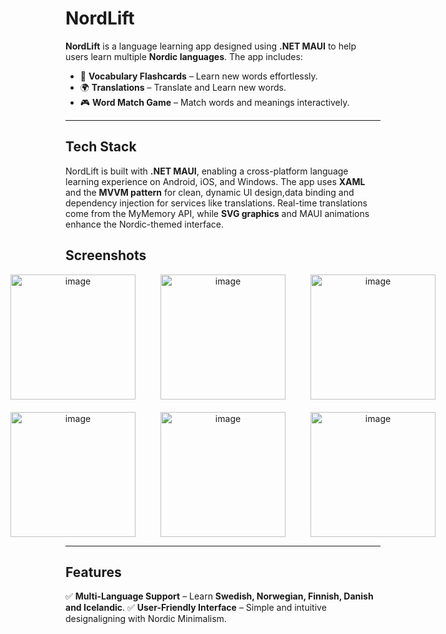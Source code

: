 # NordLift

**NordLift** is a language learning app designed using **.NET MAUI** to help users learn multiple **Nordic languages**. The app includes:

- 📖 **Vocabulary Flashcards** – Learn new words effortlessly.
- 🌍 **Translations** – Translate and Learn new words.
- 🎮 **Word Match Game** – Match words and meanings interactively.

---
## Tech Stack

NordLift is built with **.NET MAUI**, enabling a cross-platform language learning experience on Android, iOS, and Windows. The app uses **XAML** and the **MVVM pattern** for clean, dynamic UI design,data binding and dependency injection for services like translations. Real-time translations come from the MyMemory API, while **SVG graphics** and MAUI animations enhance the Nordic-themed interface.

## Screenshots

<div align="center" style="display: flex; justify-content: center; gap: 40px;">
  <img width="200" alt="image" src="https://github.com/user-attachments/assets/8df50b26-2fed-4814-ba48-d1148f2261d0" />
  <img width="200" alt="image" src="https://github.com/user-attachments/assets/e762c2a1-da12-4062-854d-1baae90a2336" />
  <img width="200" alt="image" src="https://github.com/user-attachments/assets/4c0c63ea-80ae-477b-9975-05ea1129b2a9" />
</div>

<div style="height: 20px;"></div> <!-- Spacer between rows -->

<div align="center" style="display: flex; justify-content: center; gap: 40px;">
  <img width="200" alt="image" src="https://github.com/user-attachments/assets/f7e54b86-0ec3-4995-8401-7b480a0ea881" />
  <img width="200" alt="image" src="https://github.com/user-attachments/assets/636ece3f-6d6f-4393-8dff-4536a5ea33fc" />
  <img width="200" alt="image" src="https://github.com/user-attachments/assets/848e2808-cff0-4bf7-b0ca-17ebf9d396c5" />
</div>

---

## Features

✅ **Multi-Language Support** – Learn **Swedish, Norwegian, Finnish, Danish and Icelandic**.
✅ **User-Friendly Interface** – Simple and intuitive designaligning with Nordic Minimalism.


